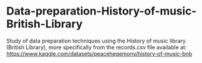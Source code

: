 # Data-preparation-History-of-music-British-Library
Study of data preparation techniques using the History of music library (British Library), more specifically from the records.csv file available at: https://www.kaggle.com/datasets/peacehegemony/history-of-music-bnb
